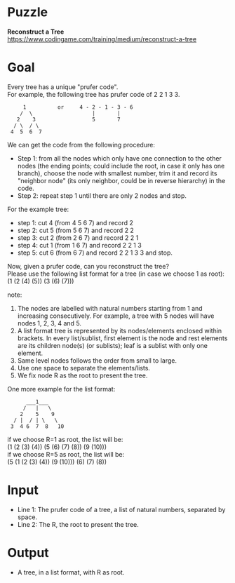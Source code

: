# Puzzle
**Reconstruct a Tree** https://www.codingame.com/training/medium/reconstruct-a-tree

# Goal
Every tree has a unique "prufer code".  
For example, the following tree has prufer code of 2 2 1 3 3.  
```
     1          or     4 - 2 - 1 - 3 - 6
    /  \                   |       |
   2    3                  5       7
  / \  / \  
 4  5  6  7 
```

We can get the code from the following procedure:
* Step 1: from all the nodes which only have one connection to the other nodes (the ending points; could include the root, in case it only has one branch), choose the node with smallest number, trim it and record its "neighbor node" (its only neighbor, could be in reverse hierarchy) in the code.
* Step 2: repeat step 1 until there are only 2 nodes and stop.

For the example tree:  
* step 1: cut 4 (from 4 5 6 7) and record 2
* step 2: cut 5 (from 5 6 7) and record 2 2
* step 3: cut 2 (from 2 6 7) and record 2 2 1
* step 4: cut 1 (from 1 6 7) and record 2 2 1 3
* step 5: cut 6 (from 6 7) and record 2 2 1 3 3 and stop.

Now, given a prufer code, can you reconstruct the tree?  
Please use the following list format for a tree (in case we choose 1 as root):  
(1 (2 (4) (5)) (3 (6) (7)))  

note:  
1. The nodes are labelled with natural numbers starting from 1 and increasing consecutively. For example, a tree with 5 nodes will have nodes 1, 2, 3, 4 and 5.
2. A list format tree is represented by its nodes/elements enclosed within brackets. In every list/sublist, first element is the node and rest elements are its children node(s) (or sublists); leaf is a sublist with only one element.
3. Same level nodes follows the order from small to large.
4. Use one space to separate the elements/lists.
5. We fix node R as the root to present the tree.

One more example for the list format:
```
      ___1___         
     /   |   \       
    2    5    9    
  / |  / | \   \ 
 3  4 6  7  8   10
```

if we choose R=1 as root, the list will be:  
(1 (2 (3) (4)) (5 (6) (7) (8)) (9 (10)))  
if we choose R=5 as root, the list will be:  
(5 (1 (2 (3) (4)) (9 (10))) (6) (7) (8))  

# Input
* Line 1: The prufer code of a tree, a list of natural numbers, separated by space.
* Line 2: The R, the root to present the tree.

# Output
* A tree, in a list format, with R as root.
